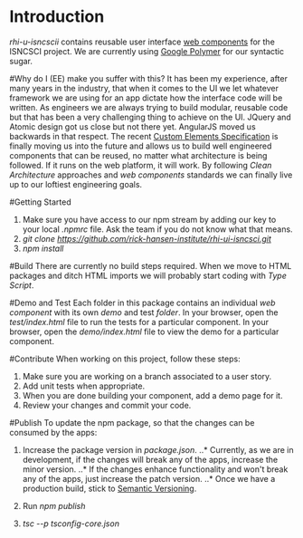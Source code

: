 # Introduction 
*rhi-u-isncscii* contains reusable user interface [web components](https://www.webcomponents.org/introduction) for the ISNCSCI project.
We are currently using [Google Polymer](https://www.polymer-project.org/) for our syntactic sugar.

#Why do I (EE) make you suffer with this?
It has been my experience, after many years in the industry, that when it comes to the UI we let whatever framework we are using for an app dictate how the interface code will be written.
As engineers we are always trying to build modular, reusable code but that has been a very challenging thing to achieve on the UI.
JQuery and Atomic design got us close but not there yet.  AngularJS moved us backwards in that respect.
The recent [Custom Elements Specification](https://w3c.github.io/webcomponents/spec/custom/) is finally moving us into the future and allows us to build well engineered components that can be reused, no matter what architecture is being followed.
If it runs on the web platform, it will work.
By following *Clean Architecture* approaches and *web components* standards we can finally live up to our loftiest engineering goals.

#Getting Started
1. Make sure you have access to our npm stream by adding our key to your local *.npmrc* file.  Ask the team if you do not know what that means.
2. *git clone https://github.com/rick-hansen-institute/rhi-ui-isncsci.git*
3. *npm install*

#Build
There are currently no build steps required. When we move to HTML packages and ditch HTML imports we will probably start coding with *Type Script*.

#Demo and Test
Each folder in this package contains an individual *web component* with its own *demo* and test *folder*.
In your browser, open the *test/index.html* file to run the tests for a particular component.
In your browser, open the *demo/index.html* file to view the demo for a particular component.

#Contribute
When working on this project, follow these steps:
1. Make sure you are working on a branch associated to a user story.
2. Add unit tests when appropriate.
3. When you are done building your component, add a demo page for it.
4. Review your changes and commit your code.

#Publish
To update the npm package, so that the changes can be consumed by the apps:
1. Increase the package version in *package.json*.
..* Currently, as we are in development, if the changes will break any of the apps, increase the minor version.
..* If the changes enhance functionality and won't break any of the apps, just increase the patch version.
..* Once we have a production build, stick to [Semantic Versioning](http://semver.org/).
2. Run *npm publish*



3. *tsc --p tsconfig-core.json*